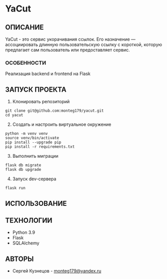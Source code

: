 # YaCut

## ОПИСАНИЕ
YaCut - это сервис укорачивания ссылок. Его назначение — ассоциировать длинную пользовательскую ссылку с короткой, которую предлагает сам пользователь или предоставляет сервис.

### ОСОБЕННОСТИ
Реализация backend и frontend на Flask

## ЗАПУСК ПРОЕКТА
1. Клонировать репозиторий
```
git clone git@github.com:monteg179/yacut.git
cd yacut
```
2. Создать и настроить виртуальное окружение
```
python -m venv venv
source venv/bin/activate
pip install --upgrade pip
pip install -r requirements.txt
```
3. Выполнить миграции
```
flask db migrate
flask db upgrade
```
4. Запуск dev-сервера
```
flask run
```

## ИСПОЛЬЗОВАНИЕ

## ТЕХНОЛОГИИ
- Python 3.9
- Flask
- SQLAlchemy

## АВТОРЫ
* Сергей Кузнецов - monteg179@yandex.ru
